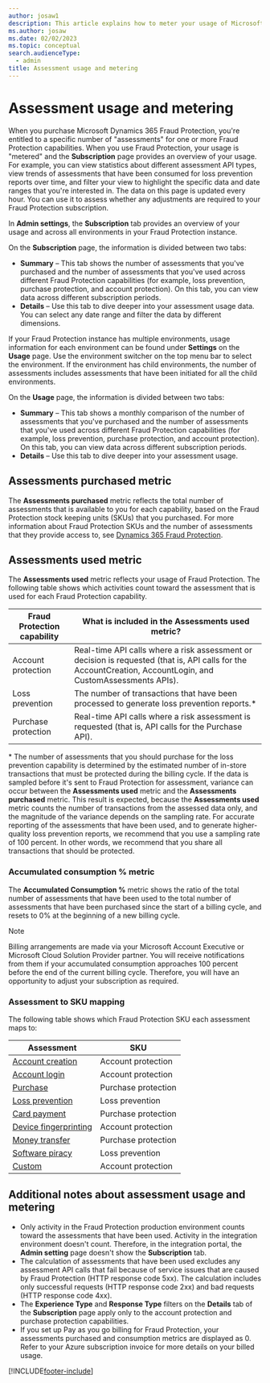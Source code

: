 ```yaml
---
author: josaw1
description: This article explains how to meter your usage of Microsoft Dynamics 365 Fraud Protection.
ms.author: josaw
ms.date: 02/02/2023
ms.topic: conceptual
search.audienceType:
  - admin
title: Assessment usage and metering
---
```


# Assessment usage and metering

When you purchase Microsoft Dynamics 365 Fraud Protection, you're entitled to a specific number of "assessments" for one or more Fraud Protection capabilities. When you use Fraud Protection, your usage is "metered" and the **Subscription** page provides an overview of your usage. For example, you can view statistics about different assessment API types, view trends of assessments that have been consumed for loss prevention reports over time, and filter your view to highlight the specific data and date ranges that you're interested in. The data on this page is updated every hour. You can use it to assess whether any adjustments are required to your Fraud Protection subscription. 

In **Admin settings**, the **Subscription** tab provides an overview of your usage and across all environments in your Fraud Protection instance. 

On the **Subscription** page, the information is divided between two tabs:

- **Summary** – This tab shows the number of assessments that you've purchased and the number of assessments that you've used across different Fraud Protection capabilities (for example, loss prevention, purchase protection, and account protection). On this tab, you can view data across different subscription periods.
- **Details** – Use this tab to dive deeper into your assessment usage data. You can select any date range and filter the data by different dimensions.

If your Fraud Protection instance has multiple environments, usage information for each environment can be found under **Settings** on the **Usage** page. Use the environment switcher on the top menu bar to select the environment. If the environment has child environments, the number of assessments includes assessments that have been initiated for all the child environments. 

On the **Usage** page, the information is divided between two tabs:

- **Summary** – This tab shows a monthly comparison of the number of assessments that you've purchased and the number of assessments that you've used across different Fraud Protection capabilities (for example, loss prevention, purchase protection, and account protection). On this tab, you can view data across different subscription periods.
- **Details** – Use this tab to dive deeper into your assessment usage.

## Assessments purchased metric

The **Assessments purchased** metric reflects the total number of assessments that is available to you for each capability, based on the Fraud Protection stock keeping units (SKUs) that you purchased. For more information about Fraud Protection SKUs and the number of assessments that they provide access to, see [Dynamics 365 Fraud Protection](https://dynamics.microsoft.com/ai/fraud-protection/).

## Assessments used metric

The **Assessments used** metric reflects your usage of Fraud Protection. The following table shows which activities count toward the assessment that is used for each Fraud Protection capability.

| Fraud Protection capability | What is included in the Assessments used metric? |
|-----------------------------|--------------------------------------------------|
| Account protection | Real-time API calls where a risk assessment or decision is requested (that is, API calls for the AccountCreation, AccountLogin, and CustomAssessments APIs). |
| Loss prevention | The number of transactions that have been processed to generate loss prevention reports.\* |
| Purchase protection | Real-time API calls where a risk assessment is requested (that is, API calls for the Purchase API). |

\* The number of assessments that you should purchase for the loss prevention capability is determined by the estimated number of in-store transactions that must be protected during the billing cycle. If the data is sampled before it's sent to Fraud Protection for assessment, variance can occur between the **Assessments used** metric and the **Assessments purchased** metric. This result is expected, because the **Assessments used** metric counts the number of transactions from the assessed data only, and the magnitude of the variance depends on the sampling rate. For accurate reporting of the assessments that have been used, and to generate higher-quality loss prevention reports, we recommend that you use a sampling rate of 100 percent. In other words, we recommend that you share all transactions that should be protected.

### Accumulated consumption % metric

The **Accumulated Consumption %** metric shows the ratio of the total number of assessments that have been used to the total number of assessments that have been purchased since the start of a billing cycle, and resets to 0% at the beginning of a new billing cycle. 

> [!NOTE]
> Billing arrangements are made via your Microsoft Account Executive or Microsoft Cloud Solution Provider partner. You will receive notifications from them if your accumulated consumption approaches 100 percent before the end of the current billing cycle. Therefore, you will have an opportunity to adjust your subscription as required.

### Assessment to SKU mapping

The following table shows which Fraud Protection SKU each assessment maps to:

| Assessment | SKU |
|------------|-----|
| [Account creation](ap-overview.md) | Account protection |
| [Account login](ap-overview.md) | Account protection |
| [Purchase](purchase-protection.md) | Purchase protection |
| [Loss prevention](loss-prevention-overview.md) | Loss prevention |
| [Card payment](assessment-create-new.md#card-payment-template) | Purchase protection |
| [Device fingerprinting](assessment-create-new.md#device-fingerprinting-template) | Account protection |
| [Money transfer](assessment-create-new.md#money-transfer-template) | Purchase protection |
| [Software piracy](assessment-create-new.md#software-piracy-template) | Loss prevention |
| [Custom](assessment-create-new.md#custom-template) | Account protection |

## Additional notes about assessment usage and metering

- Only activity in the Fraud Protection production environment counts toward the assessments that have been used. Activity in the integration environment doesn't count. Therefore, in the integration portal, the **Admin setting** page doesn't show the **Subscription** tab.
- The calculation of assessments that have been used excludes any assessment API calls that fail because of service issues that are caused by Fraud Protection (HTTP response code 5xx). The calculation includes only successful requests (HTTP response code 2xx) and bad requests (HTTP response code 4xx).
- The **Experience Type** and **Response Type** filters on the **Details** tab of the **Subscription** page apply only to the account protection and purchase protection capabilities.
- If you set up Pay as you go billing for Fraud Protection, your assessments purchased and consumption metrics are displayed as 0. Refer to your Azure subscription invoice for more details on your billed usage.

[!INCLUDE[footer-include](includes/footer-banner.md)]
